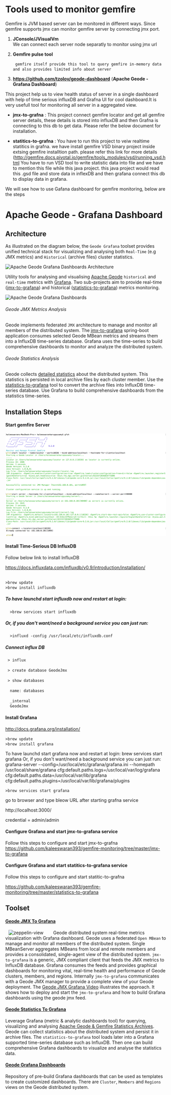 # Tools used to monitor gemfire
  Gemfire is JVM based server can be monitored in different ways. Since gemfire supports jmx can monitor gemfire server by connecting jmx port. 

1. **JConsole/JVisualVm**  
        We can connect each server node separatly to monitor using jmx url
   
2. **Gemfire pulse tool**

        gemfire itself provide this tool to query gemfire in-memory data and also provides limited info about server
   
3. **https://github.com/tzolov/geode-dashboard**  (**Apache Geode - Grafana Dashboard**)

  This project help us to view health status of server in a single dashboard with help of time serious influxDB and Grafna UI for  cool dashboard.It is very usefull tool for monitoring all server in a aggregated view.

  -  **jmx-to-grafna**  : 
           This project connect gemfire locator and get all gemfire server details, these details is stored into influxDB and then Grafna is connecting to this db to get data. Please refer the below document for installation.
 
  -  **statitics-to-grafna**  : 
         You have to run this project to veiw realtime statitics in grafna. we have install gemfire VSD binary project inside extsing gemfire installtion path. please refer this link for more details  (http://gemfire.docs.pivotal.io/gemfire/tools_modules/vsd/running_vsd.html
         You have to run VSD tool to write statistic data into file and we have to mention this file while this java project. this java project would read this .gsd file and store data in inflexDB and then grafana connect this db to display data in grafana.
         
 We will see how to use Gafana dashboard for gemfire monitoring, below are the steps

# Apache Geode - Grafana Dashboard

## Architecture
As illustrated on the diagram below, the `Geode Grafana` toolset provides unified technical stack for visualizing 
and analysing both `Real-Time` (e.g JMX metrics) and `Historical` (archive files) cluster statistics. 

![Apache Geode Grafana Dashboards Architecture](./doc/GeodeDashboardArchitecture.png)


Utility tools for analysing and visualising [Apache Geode](http://geode.apache.org/) `historical` and `real-time` 
metrics with [Grafana](https://grafana.net/). Two sub-projects aim to provide real-time ([jmx-to-grafana](./jmx-to-grafana)) 
and historical ([statistics-to-grafana](./statistics-to-grafana)) metrics monitoring.

![Apache Geode Grafana Dashboards](./doc/geode-dashboards.png)

###### Geode JMX Metrics Analysis
Geode implements federated `JMX` architecture to manage and monitor all members of the distributed system. 
The [jmx-to-grafana](./jmx-to-grafana) spring-boot application consumes selected Geode MBean metrics and streams them 
into a InfluxDB time-series database. Grafana uses the time-series to build comprehensive dashboards to monitor and 
analyze the distributed system.

###### Geode Statistics Analysis
Geode collects [detailed statistics](http://geode.apache.org/docs/guide/managing/statistics/chapter_overview.html) 
about the distributed system. This statistics is persisted in local archive files by each cluster member. 
Use the [statistics-to-grafana](./statistics-to-grafana) tool to convert the archive files into InfluxDB time-series database. 
Use Grafana to build comprehensive dashboards from the statistics time-series. 

## Installation Steps

#### Start gemfire Server

![Gemfire Server](./doc/demo/gfsh.png.png)

#### Install Time-Serious DB InfluxDB

Follow below link to install InfluxDB

https://docs.influxdata.com/influxdb/v0.9/introduction/installation/
```

>brew update
>brew install influxdb

```

##### To have launchd start influxdb now and restart at login:
```
  >brew services start influxdb
```  
##### Or, if you don't want/need a background service you can just run:
```
  >influxd -config /usr/local/etc/influxdb.conf
 ``` 
##### Connect influx DB
```
 > influx
 
 > create database GeodeJmx
 
 > show databases
  
  name: databases

  _internal
  GeodeJmx
```  
#### Install Grafana

http://docs.grafana.org/installation/
```
>brew update
>brew install grafana
```
To have launchd start grafana now and restart at login:
  brew services start grafana
Or, if you don't want/need a background service you can just run:
  grafana-server --config=/usr/local/etc/grafana/grafana.ini --homepath /usr/local/share/grafana cfg:default.paths.logs=/usr/local/var/log/grafana cfg:default.paths.data=/usr/local/var/lib/grafana cfg:default.paths.plugins=/usr/local/var/lib/grafana/plugins
```
>brew services start grafana
```
go to browser and type bleow URL after starting grafna service

http://localhost:3000/

credential = admin/admin

#### Configure Grafana and start jmx-to-grafana service
Follow this steps to configure and start jmx-to-grafna
https://github.com/kaleeswaran393/gemfire-monitoring/tree/master/jmx-to-grafana

#### Configure Grafana and start statitics-to-grafana service
Follow this steps to configure and start statitic-to-grafna

https://github.com/kaleeswaran393/gemfire-monitoring/tree/master/statistics-to-grafana


## Toolset
#### [Geode JMX To Grafana](./jmx-to-grafana) 
[<img align="left" src="http://img.youtube.com/vi/e2UlWm1w2yY/0.jpg" alt="zeppelin-view" hspace="10" width="130"></img>](https://www.youtube.com/watch?v=e2UlWm1w2yY)
Geode distributed system real-time metrics visualization with Grafana dashboard. 
Geode uses a federated `Open MBean`  to manage and monitor all members of the distributed system. Single MBeanServer 
aggregates 
MBeans from local and remote members and provides a consolidated, single-agent view of the 
distributed system.	`jmx-to-grafana` is a generic, JMX compliant client that feeds the JMX metrics
to InfluxDB database. Grafana consumes the feeds and provides graphical dashboards for monitoring vital, real-time 
health and performance of Geode clusters, members, and regions.
Internally `jmx-to-grafana` communicates with a Geode JMX manager to provide a complete view of 
your Geode deployment. 
The [Geode JMX Grafana Video](https://www.youtube.com/watch?v=e2UlWm1w2yY) illustrates the approach. It shows how to 
deploy and start the `jmx-to-grafana` 
and how to build Grafana dashboards using the geode jmx feed.

#### [Geode Statistics To Grafana](./statistics-to-grafana) 
Leverage Grafana (metric & analytic dashboards tool) for querying, visualizing and analysing 
[Apache Geode & Gemfire Statistics Archives](http://geode.apache.org/docs/guide/managing/statistics/chapter_overview.html). 
Geode can collect statistics about the distributed system and persist it in archive files. The `statistics-to-grafana` 
tool loads later into a Grafana supported time-series database such as InfluxDB. Then one can 
build comprehensive Grafana dashboards to visualize and analyse the statistics data.

#### [Geode Grafana Dashboards](./jmx-to-grafana/src/main/resources/dashboards)
Repository of pre-build Grafana dashboards that can be used as templates to create customized dashboards.
There are `Cluster`, `Members` and `Regions` views on the Geode distributed system. 
